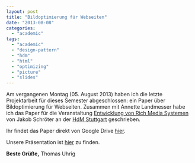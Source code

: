 ```yaml
---
layout: post
title: "Bildoptimierung für Webseiten"
date: "2013-08-08"
categories: 
  - "academic"
tags: 
  - "academic"
  - "design-pattern"
  - "hdm"
  - "html"
  - "optimizing"
  - "picture"
  - "slides"
---
```


Am vergangenen Montag (05. August 2013) haben ich die letzte Projektarbeit für dieses Semester abgeschlossen: ein Paper über Bildoptimierung für Webseiten. Zusammen mit Annette Landmesser habe ich das Paper für die Veranstaltung [Entwicklung von Rich Media Systemen](https://www.hdm-stuttgart.de/vorlesung_detail?vorlid=4800544 "Rich Media") von Jakob Schröter an der [HdM Stuttgart](https://www.hdm-stuttgart.de "HdM") geschrieben.

Ihr findet das Paper direkt von Google Drive [hier](https://docs.google.com/document/d/1e-fMJNlEuqH68j_pQ7NXdoigqWTs4cmw96c_NKQ_fPA/pub "Paper").

Unsere Präsentation ist [hier](http://tuhrig.de/image-optimization-for-websites/ "Präsentation Bildoptimierung") zu finden.

**Beste Grüße,** Thomas Uhrig
